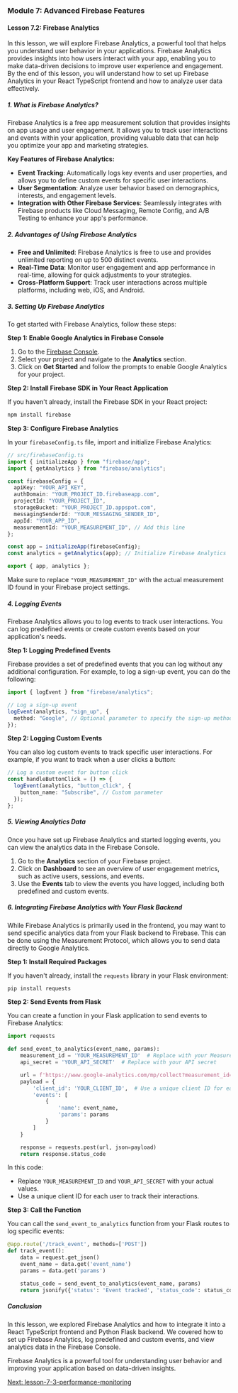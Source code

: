 ### Module 7: Advanced Firebase Features

#### Lesson 7.2: Firebase Analytics

In this lesson, we will explore Firebase Analytics, a powerful tool that helps you understand user behavior in your applications. Firebase Analytics provides insights into how users interact with your app, enabling you to make data-driven decisions to improve user experience and engagement. By the end of this lesson, you will understand how to set up Firebase Analytics in your React TypeScript frontend and how to analyze user data effectively.

##### 1. What is Firebase Analytics?

Firebase Analytics is a free app measurement solution that provides insights on app usage and user engagement. It allows you to track user interactions and events within your application, providing valuable data that can help you optimize your app and marketing strategies.

**Key Features of Firebase Analytics:**

- **Event Tracking**: Automatically logs key events and user properties, and allows you to define custom events for specific user interactions.
- **User Segmentation**: Analyze user behavior based on demographics, interests, and engagement levels.
- **Integration with Other Firebase Services**: Seamlessly integrates with Firebase products like Cloud Messaging, Remote Config, and A/B Testing to enhance your app's performance.

##### 2. Advantages of Using Firebase Analytics

- **Free and Unlimited**: Firebase Analytics is free to use and provides unlimited reporting on up to 500 distinct events.
- **Real-Time Data**: Monitor user engagement and app performance in real-time, allowing for quick adjustments to your strategies.
- **Cross-Platform Support**: Track user interactions across multiple platforms, including web, iOS, and Android.

##### 3. Setting Up Firebase Analytics

To get started with Firebase Analytics, follow these steps:

**Step 1: Enable Google Analytics in Firebase Console**

1. Go to the [Firebase Console](https://console.firebase.google.com/).
2. Select your project and navigate to the **Analytics** section.
3. Click on **Get Started** and follow the prompts to enable Google Analytics for your project.

**Step 2: Install Firebase SDK in Your React Application**

If you haven't already, install the Firebase SDK in your React project:

```bash
npm install firebase
```

**Step 3: Configure Firebase Analytics**

In your `firebaseConfig.ts` file, import and initialize Firebase Analytics:

```typescript
// src/firebaseConfig.ts
import { initializeApp } from "firebase/app";
import { getAnalytics } from "firebase/analytics";

const firebaseConfig = {
  apiKey: "YOUR_API_KEY",
  authDomain: "YOUR_PROJECT_ID.firebaseapp.com",
  projectId: "YOUR_PROJECT_ID",
  storageBucket: "YOUR_PROJECT_ID.appspot.com",
  messagingSenderId: "YOUR_MESSAGING_SENDER_ID",
  appId: "YOUR_APP_ID",
  measurementId: "YOUR_MEASUREMENT_ID", // Add this line
};

const app = initializeApp(firebaseConfig);
const analytics = getAnalytics(app); // Initialize Firebase Analytics

export { app, analytics };
```

Make sure to replace `"YOUR_MEASUREMENT_ID"` with the actual measurement ID found in your Firebase project settings.

##### 4. Logging Events

Firebase Analytics allows you to log events to track user interactions. You can log predefined events or create custom events based on your application's needs.

**Step 1: Logging Predefined Events**

Firebase provides a set of predefined events that you can log without any additional configuration. For example, to log a sign-up event, you can do the following:

```typescript
import { logEvent } from "firebase/analytics";

// Log a sign-up event
logEvent(analytics, "sign_up", {
  method: "Google", // Optional parameter to specify the sign-up method
});
```

**Step 2: Logging Custom Events**

You can also log custom events to track specific user interactions. For example, if you want to track when a user clicks a button:

```typescript
// Log a custom event for button click
const handleButtonClick = () => {
  logEvent(analytics, "button_click", {
    button_name: "Subscribe", // Custom parameter
  });
};
```

##### 5. Viewing Analytics Data

Once you have set up Firebase Analytics and started logging events, you can view the analytics data in the Firebase Console.

1. Go to the **Analytics** section of your Firebase project.
2. Click on **Dashboard** to see an overview of user engagement metrics, such as active users, sessions, and events.
3. Use the **Events** tab to view the events you have logged, including both predefined and custom events.

##### 6. Integrating Firebase Analytics with Your Flask Backend

While Firebase Analytics is primarily used in the frontend, you may want to send specific analytics data from your Flask backend to Firebase. This can be done using the Measurement Protocol, which allows you to send data directly to Google Analytics.

**Step 1: Install Required Packages**

If you haven't already, install the `requests` library in your Flask environment:

```bash
pip install requests
```

**Step 2: Send Events from Flask**

You can create a function in your Flask application to send events to Firebase Analytics:

```python
import requests

def send_event_to_analytics(event_name, params):
    measurement_id = 'YOUR_MEASUREMENT_ID'  # Replace with your Measurement ID
    api_secret = 'YOUR_API_SECRET'  # Replace with your API secret

    url = f'https://www.google-analytics.com/mp/collect?measurement_id={measurement_id}&api_secret={api_secret}'
    payload = {
        'client_id': 'YOUR_CLIENT_ID',  # Use a unique client ID for each user
        'events': [
            {
                'name': event_name,
                'params': params
            }
        ]
    }

    response = requests.post(url, json=payload)
    return response.status_code
```

In this code:

- Replace `YOUR_MEASUREMENT_ID` and `YOUR_API_SECRET` with your actual values.
- Use a unique client ID for each user to track their interactions.

**Step 3: Call the Function**

You can call the `send_event_to_analytics` function from your Flask routes to log specific events:

```python
@app.route('/track_event', methods=['POST'])
def track_event():
    data = request.get_json()
    event_name = data.get('event_name')
    params = data.get('params')

    status_code = send_event_to_analytics(event_name, params)
    return jsonify({'status': 'Event tracked', 'status_code': status_code}), status_code
```

##### Conclusion

In this lesson, we explored Firebase Analytics and how to integrate it into a React TypeScript frontend and Python Flask backend. We covered how to set up Firebase Analytics, log predefined and custom events, and view analytics data in the Firebase Console.

Firebase Analytics is a powerful tool for understanding user behavior and improving your application based on data-driven insights.

[Next: lesson-7-3-performance-monitoring](./lesson-7-3-performance-monitoring.md)
